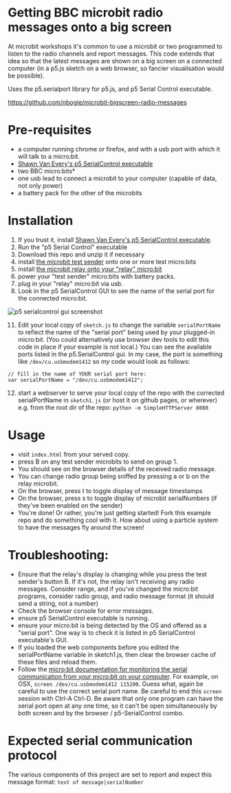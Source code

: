 # Getting BBC microbit radio messages onto a big screen

At microbit workshops it's common to use a microbit or two programmed to listen to the radio channels and report messages.  This code extends that idea so that the latest messages are shown on a big screen on a connected computer (in a p5.js sketch on a web browser, so fancier visualisation would be possible).

Uses the p5.serialport library for p5.js, and p5 Serial Control executable.

https://github.com/nbogie/microbit-bigscreen-radio-messages

# Pre-requisites

* a computer running chrome or firefox, and with a usb port with which it will  talk to a micro:bit.
* [Shawn Van Every's p5 SerialControl executable][p5 serialcontrol link]
* two BBC micro:bits*
* one usb lead to connect a microbit to your computer (capable of data, not only power)
* a battery pack for the other of the microbits

# Installation

1) If you trust it, install [Shawn Van Every's p5 SerialControl executable][p5 serialcontrol link].
2) Run the "p5 Serial Control" executable
3) Download this repo and unzip it if necessary
4) install [the microbit test sender][microbit-test-sender hex link] onto one or more test micro:bits
5) install [the microbit relay onto your "relay" micro:bit][microbit-relay hex link]
7) power your "test sender" micro:bits with battery packs.
8) plug in your "relay" micro:bit via usb.
10) Look in the p5 SerialControl GUI to see the name of the serial port for the connected micro:bit.

![p5 serialcontrol gui screenshot](docs/screenshots/p5_SerialControl_gui.png)

11) Edit your local copy of `sketch.js` to change the variable `serialPortName` to reflect the name of the "serial port" being used by your plugged-in micro:bit.  (You could alternatively use browser dev tools to edit this code in place if your example is not local.)
You can see the available ports listed in the p5.SerialControl gui.  In my case, the port is something like `/dev/cu.usbmodem1412` so *my* code would look as follows:
```
// fill in the name of YOUR serial port here:
var serialPortName = "/dev/cu.usbmodem1412";
```
12) start a webserver to serve your local copy of the repo with the corrected serialPortName in `sketch1.js` (or host it on github pages, or wherever) e.g. from the root dir of the repo: `python -m SimpleHTTPServer 8080`

# Usage

* visit `index.html` from your served copy.
* press B on any test sender microbits to send on group 1.
* You should see on the browser details of the received radio message.
* You can change radio group being sniffed by pressing a or b on the relay microbit.
* On the browser, press t to toggle display of message timestamps
* On the browser, press s to toggle display of microbit serialNumbers (if they've been enabled on the sender)
* You're done!  Or rather, you're just getting started!  Fork this example repo and do something cool with it.  How about using a particle system to have the messages fly around the screen!

# Troubleshooting: 

* Ensure that the relay's display is changing while you press the test sender's button B.  If it's not, the relay isn't receiving any radio messages.  Consider range, and if you've changed the micro:bit programs, consider radio group, and radio message format (it should send a string, not a number)
* Check the browser console for error messages.
* ensure p5 SerialControl executable is running.
* ensure your micro:bit is being detected by the OS and offered as a "serial port".  One way is to check it is listed in p5 SerialControl executable's GUI.
* If you loaded the web components before you edited the serialPortName variable in sketch1.js, then clear the browser cache of these files and reload them.
* Follow the [micro:bit documentation for monitoring the serial communication from your micro:bit on your computer][microbit serial comms link].  For example, on OSX, `screen /dev/cu.usbmodem1412 115200`.  Guess what, again be careful to use the correct serial port name.  Be careful to end this `screen` session with Ctrl-A Ctrl-D.  Be aware that only one program can have the serial port open at any one time, so it can't be open simultaneously by both screen and  by the browser / p5-SerialControl combo.

# Expected serial communication protocol

The various components of this project are set to report and expect this message format:
```text of message|serialNumber```

[makecode-test-sender link]: https://makecode.microbit.org/_bPDfdWX0y2Hv

[makecode-relay link]: https://makecode.microbit.org/_fjt6gWUH75Ub

[microbit-test-sender hex link]: microbit_components/hexes/microbit-test-sender.hex

[microbit-relay hex link]: microbit_components/hexes/radio-sniffer-serial-bridge.hex

[p5 serialcontrol link]: https://github.com/vanevery/p5.serialcontrol/releases

[microbit serial comms link]: https://www.microbit.co.uk/td/serial-library
